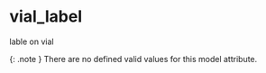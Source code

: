 # vial_label
lable on vial


{: .note }
There are no defined valid values for this model attribute.
